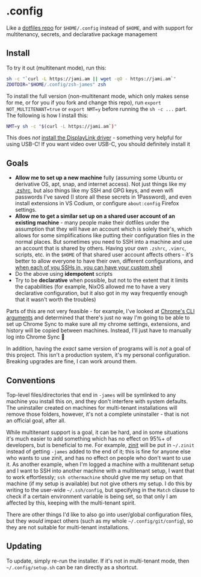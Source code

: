 # .config

Like a [dotfiles repo](http://dotfiles.github.io/) for `$HOME/.config` instead of `$HOME`, and with support for multitenancy, secrets, and declarative package management

## Install

To try it out (multitenant mode), run this:

```bash
sh -c "`curl -L https://jami.am || wget -qO - https://jami.am`"
ZDOTDIR="$HOME/.config/zsh-james" zsh
```

To install the full version (non-multitenant mode, which only makes sense for me, or for you if you fork and change this repo), run `export NOT_MULTITENANT=true` or `export NMT=y` before running the `sh -c ...` part. The following is how I install this:

```bash
NMT=y sh -c "$(curl -L https://jami.am`)"
```

This does *not* [install the DisplayLink driver](https://support.system76.com/articles/use-docking-station/#installing-displaylink-driver) - something very helpful for using USB-C! If you want video over USB-C, you should definitely install it

## Goals

- **Allow me to set up a new machine** fully (assuming some Ubuntu or derivative OS, apt, snap, and internet access). Not just things like my [.zshrc](zsh-james/.zshrc), but also things like my SSH and GPG keys, and even wifi passwords I've saved (I store all these secrets in 1Password), and even install extensions in VS Codium, or configure `about:config` Firefox settings.
- **Allow me to get a similar set up on a shared user account of an existing machine** - many people make their dotfiles under the assumption that they will have an account which is solely their's, which allows for some simplifications like putting their configuration files in the normal places. But sometimes you need to SSH into a machine and use an account that is shared by others. Having your own `.zshrc`, `.vimrc`, scripts, etc. in the `$HOME` of that shared user account affects others - it's better to allow everyone to have their own, different configurations, and [when each of you SSHs in, you can have your custom shell](scripts-james/helpers/make-ssh-use-my-config)
- Do the above using **idempotent** scripts
- Try to be **declarative** when possible, but not to the extent that it limits the capabilities (for example, NixOS allowed me to have a very declarative configuration, but it also got in my way frequently enough that it wasn't worth the troubles)

Parts of this are not very feasible - for example, I've looked at [Chrome's CLI arguments](https://peter.sh/experiments/chromium-command-line-switches/) and determined that there's just no way I'm going to be able to set up Chrome Sync to make sure all my chrome settings, extensions, and history will be copied between machines. Instead, I'll just have to manually log into Chrome Sync :grimacing:

In addition, having the _exact_ same version of programs will is _not_ a goal of this project. This isn't a production system, it's my personal configuration. Breaking upgrades are fine, I can work around them.

## Conventions

Top-level files/directories that end in `-james` will be symlinked to any machine you install this on, and they don't interfere with system defaults. The uninstaller created on machines for multi-tenant installations will remove those folders, however, it's not a complete uninstaller - that is not an official goal, after all.

While multitenant support is a goal, it can be hard, and in some situations it's much easier to add something which has no effect on 95%+ of developers, but is beneficial to me. For example, [zinit](https://github.com/zdharma/zinit) will be put in `~/.zinit` instead of getting `-james` added to the end of it; this is fine for anyone else who wants to use zinit, and has no effect on people who don't want to use it. As another example, when I'm logged a machine with a multitenant setup and I want to SSH into another machine with a multitenant setup, I want that to work effortlessly; `ssh othermachine` should give me my setup on that machine (if my setup is available) but not give others my setup. I do this by writing to the user-wide `~/.ssh/config`, but specifying in the `Match` clause to check if a certain environment variable is being set, so that only I am affected by this, keeping with the multi-tenant spirit.

There are other things I'd like to also go into user/global configuration files, but they *would* impact others (such as my whole `~/.config/git/config`), so they are not suitable for multi-tenant installations.

## Updating

To update, simply re-run the installer. If it's not in multi-tenant mode, then `~/.config/setup.sh` can be ran directly as a shortcut.
